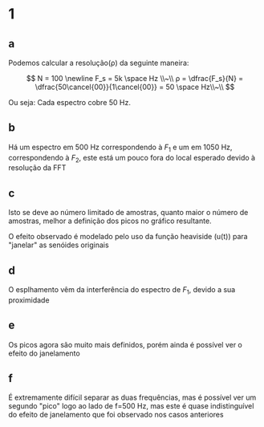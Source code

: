 # 1

## a

Podemos calcular a resolução(ρ) da seguinte maneira:

$$
N = 100 \newline
F_s = 5k \space Hz \\~\\
ρ = \dfrac{F_s}{N} = \dfrac{50\cancel{00}}{1\cancel{00}} = 50 \space Hz\\~\\
$$

Ou seja: Cada espectro cobre 50 Hz.

## b

Há um espectro em 500 Hz correspondendo à $F_1$ e
um em 1050 Hz, correspondendo à $F_2$, este está
um pouco fora do local esperado devido à resolução da FFT

## c

Isto se deve ao número limitado de amostras,
quanto maior o número de amostras, melhor a
definição dos picos no gráfico resultante.

O efeito observado é modelado pelo uso da função
heaviside (u(t)) para "janelar" as senóides originais

## d

O esplhamento vêm da interferência do espectro de $F_1$, devido a sua proximidade

## e

Os picos agora são muito mais definidos, porém ainda é possível ver
o efeito do janelamento

## f

É extremamente difícil separar as duas frequências, mas é possível ver um
segundo "pico" logo ao lado de f=500 Hz, mas este é quase indistinguível
do efeito de janelamento que foi observado nos casos anteriores
